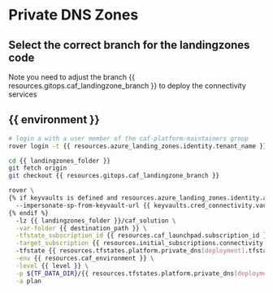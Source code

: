 
# Private DNS Zones

## Select the correct branch for the landingzones code

Note you need to adjust the branch {{ resources.gitops.caf_landingzone_branch }} to deploy the connectivity services

## {{ environment }}

```bash
# login a with a user member of the caf-platform-maintainers group
rover login -t {{ resources.azure_landing_zones.identity.tenant_name }}

cd {{ landingzones_folder }}
git fetch origin
git checkout {{ resources.gitops.caf_landingzone_branch }}

rover \
{% if keyvaults is defined and resources.azure_landing_zones.identity.azuread_identity_mode != "logged_in_user" %}
  --impersonate-sp-from-keyvault-url {{ keyvaults.cred_connectivity.vault_uri }} \
{% endif %}
  -lz {{ landingzones_folder }}/caf_solution \
  -var-folder {{ destination_path }} \
  -tfstate_subscription_id {{ resources.caf_launchpad.subscription_id }} \
  -target_subscription {{ resources.initial_subscriptions.connectivity.subscription_id | default(resources.caf_launchpad.subscription_id) }} \
  -tfstate {{ resources.tfstates.platform.private_dns[deployment].tfstate }} \
  -env {{ resources.caf_environment }} \
  -level {{ level }} \
  -p ${TF_DATA_DIR}/{{ resources.tfstates.platform.private_dns[deployment].tfstate }}.tfplan \
  -a plan

```

